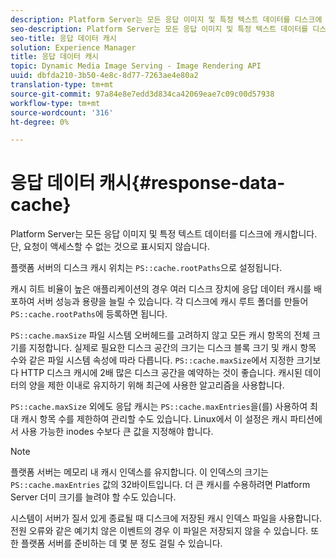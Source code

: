 ```yaml
---
description: Platform Server는 모든 응답 이미지 및 특정 텍스트 데이터를 디스크에 캐시합니다. 단, 요청이 액세스할 수 없는 것으로 표시되지 않습니다.
seo-description: Platform Server는 모든 응답 이미지 및 특정 텍스트 데이터를 디스크에 캐시합니다. 단, 요청이 액세스할 수 없는 것으로 표시되지 않습니다.
seo-title: 응답 데이터 캐시
solution: Experience Manager
title: 응답 데이터 캐시
topic: Dynamic Media Image Serving - Image Rendering API
uuid: dbfda210-3b50-4e8c-8d77-7263ae4e80a2
translation-type: tm+mt
source-git-commit: 97a84e8e7edd3d834ca42069eae7c09c00d57938
workflow-type: tm+mt
source-wordcount: '316'
ht-degree: 0%

---
```



# 응답 데이터 캐시{#response-data-cache}

Platform Server는 모든 응답 이미지 및 특정 텍스트 데이터를 디스크에 캐시합니다. 단, 요청이 액세스할 수 없는 것으로 표시되지 않습니다.

플랫폼 서버의 디스크 캐시 위치는 `PS::cache.rootPaths`으로 설정됩니다.

캐시 히트 비율이 높은 애플리케이션의 경우 여러 디스크 장치에 응답 데이터 캐시를 배포하여 서버 성능과 용량을 늘릴 수 있습니다. 각 디스크에 캐시 루트 폴더를 만들어 `PS::cache.rootPaths`에 등록하면 됩니다.

`PS::cache.maxSize` 파일 시스템 오버헤드를 고려하지 않고 모든 캐시 항목의 전체 크기를 지정합니다. 실제로 필요한 디스크 공간의 크기는 디스크 블록 크기 및 캐시 항목 수와 같은 파일 시스템 속성에 따라 다릅니다. `PS::cache.maxSize`에서 지정한 크기보다 HTTP 디스크 캐시에 2배 많은 디스크 공간을 예약하는 것이 좋습니다. 캐시된 데이터의 양을 제한 이내로 유지하기 위해 최근에 사용한 알고리즘을 사용합니다.

`PS::cache.maxSize` 외에도 응답 캐시는 `PS::cache.maxEntries`을(를) 사용하여 최대 캐시 항목 수를 제한하여 관리할 수도 있습니다. Linux에서 이 설정은 캐시 파티션에서 사용 가능한 inodes 수보다 큰 값을 지정해야 합니다.

>[!NOTE]
>
>플랫폼 서버는 메모리 내 캐시 인덱스를 유지합니다. 이 인덱스의 크기는 `PS::cache.maxEntries` 값의 32바이트입니다. 더 큰 캐시를 수용하려면 Platform Server 더미 크기를 늘려야 할 수도 있습니다.

시스템이 서버가 질서 있게 종료될 때 디스크에 저장된 캐시 인덱스 파일을 사용합니다. 전원 오류와 같은 예기치 않은 이벤트의 경우 이 파일은 저장되지 않을 수 있습니다. 또한 플랫폼 서버를 준비하는 데 몇 분 정도 걸릴 수 있습니다.
